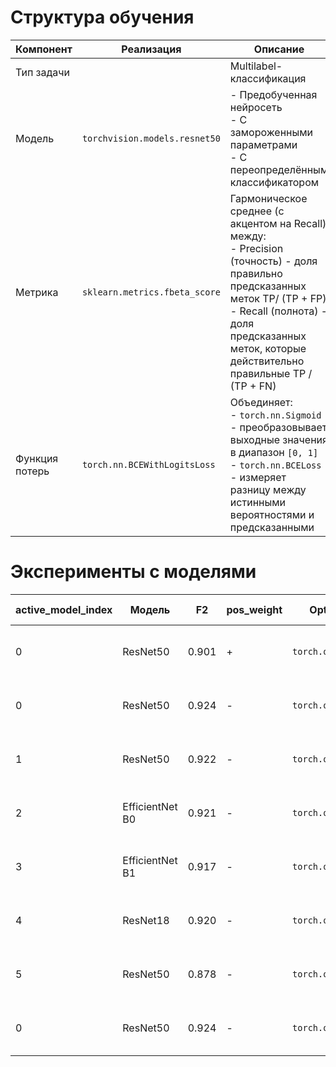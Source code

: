 # Структура обучения

Компонент | Реализация | Описание
-|-|-
Тип задачи | | Multilabel-классификация
Модель | `torchvision.models.resnet50` | - Предобученная нейросеть<br>- С замороженными параметрами<br>- С переопределённым классификатором
Метрика | `sklearn.metrics.fbeta_score` | Гармоническое среднее (с акцентом на Recall) между:<br>- Precision (точность) - доля правильно предсказанных меток TP/ (TP + FP)<br>- Recall (полнота) - доля предсказанных меток, которые действительно правильные TP / (TP + FN)
Функция потерь | `torch.nn.BCEWithLogitsLoss` | Объединяет:<br>- `torch.nn.Sigmoid` - преобразовывает выходные значения в диапазон `[0, 1]`<br>- `torch.nn.BCELoss` - измеряет разницу между истинными вероятностями и предсказанными

# Эксперименты с моделями

active_model_index | Модель | F2 | pos_weight | Optimizer | Scheduler | Количество эпох | Слои | ClearML task
-|-|-|-|-|-|-|-|-
0 | ResNet50 | 0.901 | + | `torch.optim.Adam` | `torch.optim.lr_scheduler.ReduceLROnPlateau` | 5 | Dropout<br>Linear<br>ReLU<br>Linear | [experiment](https://app.clear.ml/projects/ee3520d1dd974ce3819097322568b32e/experiments/faa86310b0da4608947e66da9a085254/output/execution)
0 | ResNet50 | 0.924 | - | `torch.optim.Adam` | `torch.optim.lr_scheduler.ReduceLROnPlateau` | 5 | Dropout<br>Linear<br>ReLU<br>Linear | [experiment](https://app.clear.ml/projects/ee3520d1dd974ce3819097322568b32e/experiments/42724d4697c6482bbf39edc7aba2ad0b/output/execution)
1 | ResNet50 | 0.922 | - | `torch.optim.Adam` | `torch.optim.lr_scheduler.ReduceLROnPlateau` | 5 | Dropout<br>Linear<br>ReLU<br>Linear | [experiment](https://app.clear.ml/projects/ee3520d1dd974ce3819097322568b32e/experiments/ec10e73c7cdd4576a3a57b64bbdd9b51/output/execution)
2 | EfficientNet B0 | 0.921 | - | `torch.optim.Adam` | `torch.optim.lr_scheduler.ReduceLROnPlateau` | 5 | Dropout<br>Linear<br>ReLU<br>Linear | [experiment](https://app.clear.ml/projects/ee3520d1dd974ce3819097322568b32e/experiments/bbfcac8e672f489f863f733dc43b4945/output/execution)
3 | EfficientNet B1 | 0.917 | - | `torch.optim.Adam` | `torch.optim.lr_scheduler.ReduceLROnPlateau` | 5 | Dropout<br>Linear<br>ReLU<br>Linear | [experiment](https://app.clear.ml/projects/ee3520d1dd974ce3819097322568b32e/experiments/03fd6cda6d024b24862e9ee0eaf1d863/output/execution)
4 | ResNet18 | 0.920 | - | `torch.optim.Adam` | `torch.optim.lr_scheduler.ReduceLROnPlateau` | 5 | Dropout<br>Linear<br>ReLU<br>Linear | [experiment](https://app.clear.ml/projects/ee3520d1dd974ce3819097322568b32e/experiments/94f9b4c4e2a24687a3d80fc9a4ff77a5/output/execution)
5 | ResNet50 | 0.878 | - | `torch.optim.Adam` | `torch.optim.lr_scheduler.ReduceLROnPlateau` | 5 | Dropout<br>Linear<br>ReLU<br>Linear | [experiment](https://app.clear.ml/projects/ee3520d1dd974ce3819097322568b32e/experiments/0593417505fa42ffbaa28e35faa96fb7/output/execution)
0 | ResNet50 | 0.924 | - | `torch.optim.Adam` | `torch.optim.lr_scheduler.ReduceLROnPlateau` | 15 | Dropout<br>Linear<br>ReLU<br>Linear | [experiment](https://app.clear.ml/projects/ee3520d1dd974ce3819097322568b32e/experiments/87f8c31fcb5b4102b3192908657f2db9/output/execution)
